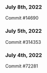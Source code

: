 ### July 8th, 2022

Commit #14690

### July 5th, 2022

Commit #314353


### July 4th, 2022

Commit #72281
